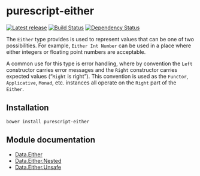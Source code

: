 # purescript-either

[![Latest release](http://img.shields.io/bower/v/purescript-either.svg)](https://github.com/purescript/purescript-either/releases)
[![Build Status](https://travis-ci.org/purescript/purescript-either.svg?branch=master)](https://travis-ci.org/purescript/purescript-either)
[![Dependency Status](https://www.versioneye.com/user/projects/55848c2436386100150003dc/badge.svg?style=flat)](https://www.versioneye.com/user/projects/55848c2436386100150003dc)

The `Either` type provides is used to represent values that can be one of two possibilities. For example, `Either Int Number` can be used in a place where either integers or floating point numbers are acceptable.

A common use for this type is error handling, where by convention the `Left` constructor carries error messages and the `Right` constructor carries expected values (“`Right` is right”). This convention is used as the `Functor`, `Applicative`, `Monad`, etc. instances all operate on the `Right` part of the `Either`.

## Installation

```
bower install purescript-either
```

## Module documentation

- [Data.Either](docs/Data/Either.md)
- [Data.Either.Nested](docs/Data/Either/Nested.md)
- [Data.Either.Unsafe](docs/Data/Either/Unsafe.md)

